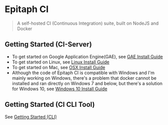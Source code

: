 # Epitaph CI

> A self-hosted CI (Continuous Integration) suite, built on NodeJS and Docker

## Getting Started (CI-Server)

* To get started on Google Application Engine(GAE), see [GAE Install Guide](gae-install-guide)
* To get started on Linux, see [Linux Install Guide](linux-install-guide)
* To get started on Mac, see [OSX Install Guide](osx-install-guide)
* Although the code of Epitaph CI is compatible with Windows and I'm mainly working on Windows, there's a problem that docker cannot be installed and ran directly on Windows 7 and below, but there's a solution for Windows 10, see [Windows 10 Install Guide](win10-install-guide)

## Getting Started (CI CLI Tool)

See [Getting Started (CLI)](getting-started-cli)

